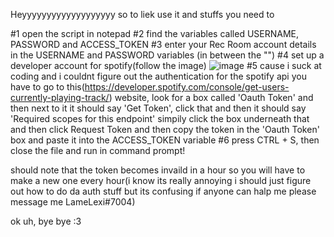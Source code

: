 Heyyyyyyyyyyyyyyyyyyy so to liek use it and stuffs you need to 

#1 open the script in notepad
#2 find the variables called USERNAME, PASSWORD and ACCESS_TOKEN 
#3 enter your Rec Room account details in the USERNAME and PASSWORD variables (in between the "")
#4 set up a developer account for spotify(follow the image)
![image](https://user-images.githubusercontent.com/105751836/197422863-7bbf0236-5a67-44e8-914e-2ba57ea80b5d.png)
#5 cause i suck at coding and i couldnt figure out the authentication for the spotify api you have to go to this(https://developer.spotify.com/console/get-users-currently-playing-track/) website, look for a box called 'Oauth Token' and then next to it it should say 'Get Token', click that and then it should say 'Required scopes for this endpoint' simpily click the box underneath that and then click Request Token and then copy the token in the 'Oauth Token' box and paste it into the ACCESS_TOKEN variable
#6 press CTRL + S, then close the file and run in command prompt!

should note that the token becomes invaild in a hour so you will have to make a new one every hour(i know its really annoying i should just figure out how to do da auth stuff but its confusing if anyone can halp me please message me LameLexi#7004)

ok uh, bye bye :3
